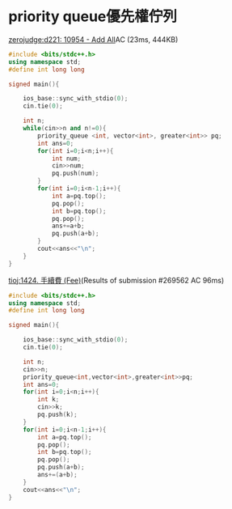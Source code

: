 priority queue優先權佇列
====
[zerojudge:d221: 10954 - Add All](https://zerojudge.tw/ShowProblem?problemid=d221)AC (23ms, 444KB)
```cpp
#include <bits/stdc++.h>
using namespace std;
#define int long long  

signed main(){

	ios_base::sync_with_stdio(0);
	cin.tie(0);

	int n;
	while(cin>>n and n!=0){
		priority_queue <int, vector<int>, greater<int>> pq;
		int ans=0;
		for(int i=0;i<n;i++){
			int num;
			cin>>num;
			pq.push(num);
		}
		for(int i=0;i<n-1;i++){
			int a=pq.top();
			pq.pop();
			int b=pq.top();
			pq.pop();
			ans+=a+b;
			pq.push(a+b);
		}
		cout<<ans<<"\n";
	}
}
```
[tioj:1424. 手續費 (Fee)](https://tioj.ck.tp.edu.tw/submissions/269562)(Results of submission #269562 AC 96ms)
```cpp
#include <bits/stdc++.h>
using namespace std;
#define int long long  

signed main(){

	ios_base::sync_with_stdio(0);
	cin.tie(0);

	int n;
	cin>>n;
	priority_queue<int,vector<int>,greater<int>>pq;
	int ans=0;
	for(int i=0;i<n;i++){
		int k;
		cin>>k;
		pq.push(k);
	}
	for(int i=0;i<n-1;i++){
		int a=pq.top();
		pq.pop();
		int b=pq.top();
		pq.pop();
		pq.push(a+b);
		ans+=(a+b);
	}
	cout<<ans<<"\n";
}
```
